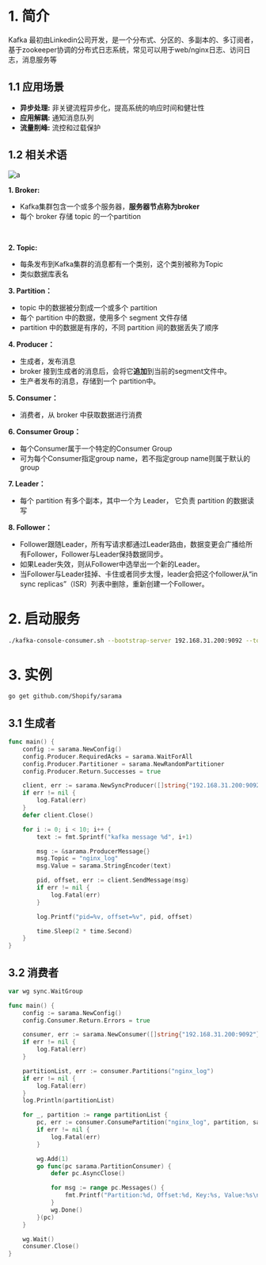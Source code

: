 # 1. 简介

Kafka 最初由Linkedin公司开发，是一个分布式、分区的、多副本的、多订阅者，基于zookeeper协调的分布式日志系统，常见可以用于web/nginx日志、访问日志，消息服务等



## 1.1 应用场景

- **异步处理:** 非关键流程异步化，提高系统的响应时间和健壮性
- **应用解耦:** 通知消息队列
- **流量削峰:** 流控和过载保护



## 1.2 相关术语

![a](https://cdn.jsdelivr.net/gh/elihe2011/bedgraph@master/microservice/kafka_1.png)

**1. Broker:**

- Kafka集群包含一个或多个服务器，**服务器节点称为broker**
- 每个 broker 存储 topic 的一个partition

​	

**2. Topic:**

- 每条发布到Kafka集群的消息都有一个类别，这个类别被称为Topic
- 类似数据库表名



**3. Partition：**

- topic 中的数据被分割成一个或多个 partition
- 每个 partition 中的数据，使用多个 segment 文件存储
- partition 中的数据是有序的，不同 partition 间的数据丢失了顺序



**4. Producer：**

- 生成者，发布消息
- broker 接到生成者的消息后，会将它**追加**到当前的segment文件中。
- 生产者发布的消息，存储到一个 partition中。



**5. Consumer：**

- 消费者，从 broker 中获取数据进行消费



**6. Consumer Group：**

- 每个Consumer属于一个特定的Consumer Group
- 可为每个Consumer指定group name，若不指定group name则属于默认的group



**7. Leader：**

- 每个 partition 有多个副本，其中一个为 Leader， 它负责 partition 的数据读写



**8. Follower：**

- Follower跟随Leader，所有写请求都通过Leader路由，数据变更会广播给所有Follower，Follower与Leader保持数据同步。
- 如果Leader失效，则从Follower中选举出一个新的Leader。
- 当Follower与Leader挂掉、卡住或者同步太慢，leader会把这个follower从“in sync replicas”（ISR）列表中删除，重新创建一个Follower。



# 2. 启动服务

```bash
./kafka-console-consumer.sh --bootstrap-server 192.168.31.200:9092 --topic nginx_log --from-beginning
```



# 3. 实例

```bash
go get github.com/Shopify/sarama
```



## 3.1 生成者

```go
func main() {
	config := sarama.NewConfig()
	config.Producer.RequiredAcks = sarama.WaitForAll
	config.Producer.Partitioner = sarama.NewRandomPartitioner
	config.Producer.Return.Successes = true

	client, err := sarama.NewSyncProducer([]string{"192.168.31.200:9092"}, config)
	if err != nil {
		log.Fatal(err)
	}
	defer client.Close()

	for i := 0; i < 10; i++ {
		text := fmt.Sprintf("kafka message %d", i+1)

		msg := &sarama.ProducerMessage{}
		msg.Topic = "nginx_log"
		msg.Value = sarama.StringEncoder(text)

		pid, offset, err := client.SendMessage(msg)
		if err != nil {
			log.Fatal(err)
		}

		log.Printf("pid=%v, offset=%v", pid, offset)

		time.Sleep(2 * time.Second)
	}
}
```



## 3.2 消费者

```go
var wg sync.WaitGroup

func main() {
	config := sarama.NewConfig()
	config.Consumer.Return.Errors = true

	consumer, err := sarama.NewConsumer([]string{"192.168.31.200:9092"}, config)
	if err != nil {
		log.Fatal(err)
	}

	partitionList, err := consumer.Partitions("nginx_log")
	if err != nil {
		log.Fatal(err)
	}
	log.Println(partitionList)

	for _, partition := range partitionList {
		pc, err := consumer.ConsumePartition("nginx_log", partition, sarama.OffsetNewest)
		if err != nil {
			log.Fatal(err)
		}

		wg.Add(1)
		go func(pc sarama.PartitionConsumer) {
			defer pc.AsyncClose()

			for msg := range pc.Messages() {
				fmt.Printf("Partition:%d, Offset:%d, Key:%s, Value:%s\n", msg.Partition, msg.Offset, msg.Key, msg.Value)
			}
			wg.Done()
		}(pc)
	}

	wg.Wait()
	consumer.Close()
}
```




